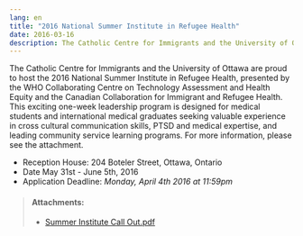 ```yaml
---
lang: en
title: "2016 National Summer Institute in Refugee Health"
date: 2016-03-16
description: The Catholic Centre for Immigrants and the University of Ottawa are proud to host the 2016 National Summer Institute in Refugee Health, presented by the WHO Collaborating Centre on Technology Assessment and Health Equity and the Canadian Collaboration for Immigrant and Refugee Health.
---
```


The Catholic Centre for Immigrants and the University of Ottawa are proud to host the 2016 National Summer Institute in Refugee Health, presented by the WHO Collaborating Centre on Technology Assessment and Health Equity and the Canadian Collaboration for Immigrant and Refugee Health. This exciting one-week leadership program is designed for medical students and international medical graduates seeking valuable experience in cross cultural communication skills, PTSD and medical expertise, and leading community service learning programs. For more information, please see the attachment.

- Reception House: 204 Boteler Street, Ottawa, Ontario
- Date May 31st - June 5th, 2016 
- Application Deadline: *Monday, April 4th 2016 at 11:59pm*

> #### **Attachments:**
> - [Summer Institute Call Out.pdf](/files/updates/Summer%20Institute%20Call%20Out.pdf)